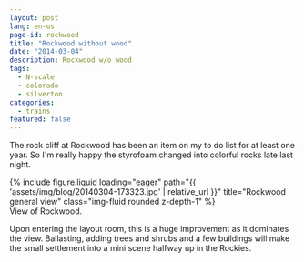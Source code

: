 ```yaml
---
layout: post
lang: en-us
page-id: rockwood
title: "Rockwood without wood"
date: "2014-03-04"
description: Rockwood w/o wood
tags:
  - N-scale
  - colorado
  - silverton
categories:
  - trains
featured: false
---
```


The rock cliff at Rockwood has been an item on my to do list for at least one year. So I'm really happy the styrofoam changed into colorful rocks late last night.

<div class="row">
    <div class="col-sm mt-3 mt-md-0">
        {% include figure.liquid loading="eager" path="{{ 'assets/img/blog/20140304-173323.jpg' | relative_url }}" title="Rockwood general view" class="img-fluid rounded z-depth-1" %}
    </div>
</div>
<div class="caption">
    View of Rockwood.
</div>

Upon entering the layout room, this is a huge improvement as it dominates the view.
Ballasting, adding trees and shrubs and a few buildings will make the small settlement
into a mini scene halfway up in the Rockies.
